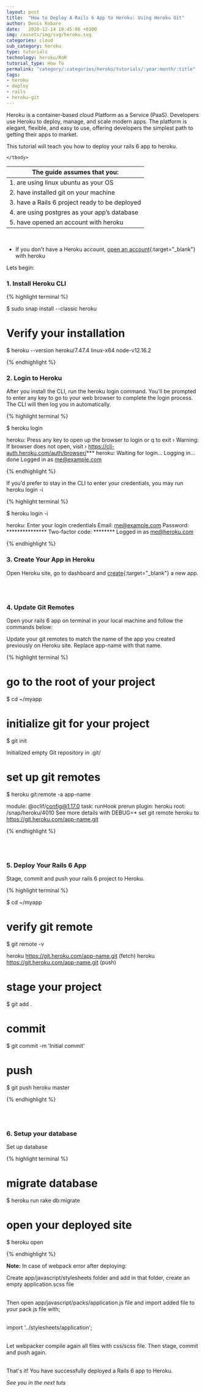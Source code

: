 ```yaml
---
layout: post
title:  "How to Deploy A Rails 6 App to Heroku: Using Heroku Git"
author: Denis Kobare
date:   2020-12-14 10:45:06 +0300
img: /assets/img/svg/heroku.svg
categories: cloud
sub_category: heroku
type: tutorials
technology: heroku/RoR
tutorial_type: How To
permalink: "category/:categories/heroku/tutorials/:year:month/:title"
tags:
- heroku
- deploy
- rails
- heroku-git
---
```



Heroku is a container-based cloud Platform as a Service (PaaS). Developers use Heroku to deploy, manage, and scale modern apps. The platform is elegant, flexible, and easy to use, offering developers the simplest path to getting their apps to market.


This tutorial will teach you how to deploy your rails 6 app to heroku.

  <table class="table table-bordered">
    <thead>
      <tr>
        <th colspan="5" style="text-align: center;">The guide assumes that you:</th>
      </tr>
    </thead>
    <tbody>
      <tr>
       <td>1. are using linux ubuntu as your OS</td>
      </tr>
      <tr>
       <td>2. have installed git on your machine</td>
      </tr>
      <tr>
       <td>3. have a Rails 6 project ready to be deployed</td>
      </tr>
      <tr>
       <td>4. are using postgres as your app’s database</td>
      </tr>
      <tr>
       <td>5. have opened an account with heroku </td>
      </tr>
      
    </tbody>
  </table><br>


 * If you don't have a Heroku account, [open an account](https://www.google.com/url?sa=t&rct=j&q=&esrc=s&source=web&cd=&cad=rja&uact=8&ved=2ahUKEwiAttb4ic3tAhWUsnEKHX63D6IQFjAAegQIARAD&url=https%3A%2F%2Fsignup.heroku.com%2F&usg=AOvVaw2kG63H0ONIjUijpD8T5fVY){:target="_blank"} with heroku 



Lets begin: 

### 1. Install Heroku CLI

{% highlight terminal %}

$ sudo snap install --classic heroku

 # Verify your installation
$ heroku --version
  heroku/7.47.4 linux-x64 node-v12.16.2

{% endhighlight %}<br>


### 2. Login to Heroku
After you install the CLI, run the heroku login command. You’ll be prompted to enter any key to go to your web browser to complete the login process. The CLI will then log you in automatically.

{% highlight terminal %}

$ heroku login

  heroku: Press any key to open up the browser to login or q to exit
        ›   Warning: If browser does not open, visit
        ›   https://cli-auth.heroku.com/auth/browser/***
          heroku: Waiting for login...
          Logging in... done
          Logged in as me@example.com

{% endhighlight %}<br>



If you’d prefer to stay in the CLI to enter your credentials, you may run heroku login -i

{% highlight terminal %}

$ heroku login -i

  heroku: Enter your login credentials
  Email: me@example.com
  Password: ***************
  Two-factor code: ********
  Logged in as me@heroku.com

{% endhighlight %}<br>



### 3. Create Your App in Heroku
Open Heroku site, go to dashboard and [create](https://dashboard.heroku.com/new-app){:target="_blank"} a new app.


<br><br>
### 4. Update Git Remotes
Open your rails 6 app on terminal in your local machine and follow the commands below:

Update your git remotes to match the name of the app you created previously on Heroku site. Replace app-name with that name.

{% highlight terminal %}

 # go to the root of your project
$ cd ~/myapp

 # initialize git for your project
$ git init
  
  Initialized empty Git repository in .git/
 
 # set up git remotes
$ heroku git:remote -a  app-name

  module: @oclif/config@1.17.0
  task: runHook prerun
  plugin: heroku
  root: /snap/heroku/4010
  See more details with DEBUG=*
  set git remote heroku to https://git.heroku.com/app-name.git

{% endhighlight %}<br>


<br><br>
### 5. Deploy Your Rails 6 App
Stage, commit and push your rails 6 project to Heroku.

{% highlight terminal %}

$ cd ~/myapp

 # verify git remote
$ git remote -v

  heroku    https://git.heroku.com/app-name.git (fetch)
  heroku    https://git.heroku.com/app-name.git (push)

 # stage your project
$ git add .

 # commit
$ git commit -m 'Initial commit'

 # push
$ git push heroku master

{% endhighlight %}<br>


<br><br>
### 6. Setup your database
Set up database

{% highlight terminal %}

 # migrate database
$ heroku run rake db:migrate

 # open your deployed site
$ heroku open

{% endhighlight %}<br>


**Note:** In case of webpack error after deploying:

Create app/javascript/stylesheets folder and add in that folder, create an empty application.scss file

<br>Then open app/javascript/packs/application.js file and import added file to your pack js file with;

<br>import '../stylesheets/application';

<br>Let webpacker compile again all files with css/scss file. Then stage, commit and push again.
<br><br>

That's it! You have successfully deployed a Rails 6 app to Heroku.

*See you in the next tuts*


